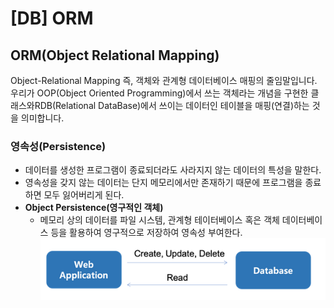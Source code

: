# [DB] ORM

## ORM(Object Relational Mapping)
Object-Relational Mapping 즉, 객체와 관계형 데이터베이스 매핑의 줄임말입니다. 우리가 OOP(Object Oriented Programming)에서 쓰는 객체라는 개념을 구현한 클래스와RDB(Relational DataBase)에서 쓰이는 데이터인 테이블을 매핑(연결)하는 것을 의미합니다.

### 영속성(Persistence)
- 데이터를 생성한 프로그램이 종료되더라도 사라지지 않는 데이터의 특성을 말한다.
- 영속성을 갖지 않는 데이터는 단지 메모리에서만 존재하기 때문에 프로그램을 종료하면 모두 잃어버리게 된다.
- **Object Persistence(영구적인 객체)**
    - 메모리 상의 데이터를 파일 시스템, 관계형 테이터베이스 혹은 객체 데이터베이스 등을 활용하여 영구적으로 저장하여 영속성 부여한다.
    ![Alt text](image.png)